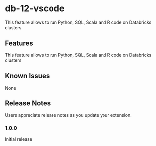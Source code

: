 # db-12-vscode

This feature allows to run Python, SQL, Scala and R code on Databricks clusters

## Features

This feature allows to run Python, SQL, Scala and R code on Databricks clusters

## Known Issues

None

## Release Notes

Users appreciate release notes as you update your extension.

### 1.0.0

Initial release
